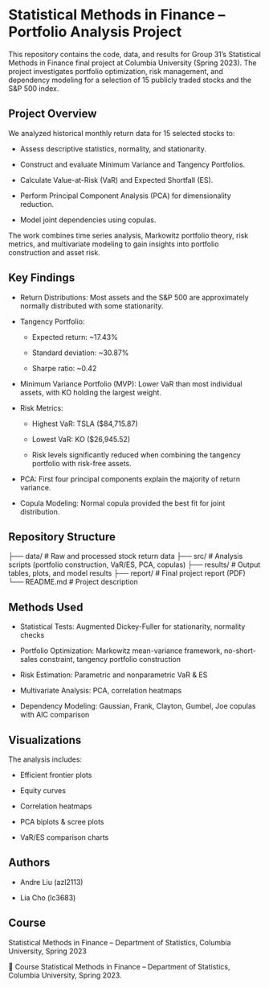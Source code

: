 # Statistical Methods in Finance – Portfolio Analysis Project
This repository contains the code, data, and results for Group 31’s Statistical Methods in Finance final project at Columbia University (Spring 2023). The project investigates portfolio optimization, risk management, and dependency modeling for a selection of 15 publicly traded stocks and the S&P 500 index.

## Project Overview
We analyzed historical monthly return data for 15 selected stocks to:

- Assess descriptive statistics, normality, and stationarity.

- Construct and evaluate Minimum Variance and Tangency Portfolios.

- Calculate Value-at-Risk (VaR) and Expected Shortfall (ES).

- Perform Principal Component Analysis (PCA) for dimensionality reduction.

- Model joint dependencies using copulas.

The work combines time series analysis, Markowitz portfolio theory, risk metrics, and multivariate modeling to gain insights into portfolio construction and asset risk.

## Key Findings
- Return Distributions: Most assets and the S&P 500 are approximately normally distributed with some stationarity.

- Tangency Portfolio:

  - Expected return: ~17.43%

  - Standard deviation: ~30.87%

  - Sharpe ratio: ~0.42

- Minimum Variance Portfolio (MVP): Lower VaR than most individual assets, with KO holding the largest weight.

- Risk Metrics:

  - Highest VaR: TSLA ($84,715.87)

  - Lowest VaR: KO ($26,945.52)

  - Risk levels significantly reduced when combining the tangency portfolio with risk-free assets.

- PCA: First four principal components explain the majority of return variance.

- Copula Modeling: Normal copula provided the best fit for joint distribution.

## Repository Structure
├── data/              # Raw and processed stock return data
├── src/               # Analysis scripts (portfolio construction, VaR/ES, PCA, copulas)
├── results/           # Output tables, plots, and model results
├── report/            # Final project report (PDF)
└── README.md          # Project description

## Methods Used
- Statistical Tests: Augmented Dickey-Fuller for stationarity, normality checks

- Portfolio Optimization: Markowitz mean-variance framework, no-short-sales constraint, tangency portfolio construction

- Risk Estimation: Parametric and nonparametric VaR & ES

- Multivariate Analysis: PCA, correlation heatmaps

- Dependency Modeling: Gaussian, Frank, Clayton, Gumbel, Joe copulas with AIC comparison

## Visualizations
The analysis includes:

- Efficient frontier plots

- Equity curves

- Correlation heatmaps

- PCA biplots & scree plots

- VaR/ES comparison charts

## Authors
- Andre Liu (azl2113)

- Lia Cho (lc3683)

## Course
Statistical Methods in Finance – Department of Statistics, Columbia University, Spring 2023

📅 Course
Statistical Methods in Finance – Department of Statistics, Columbia University, Spring 2023.
